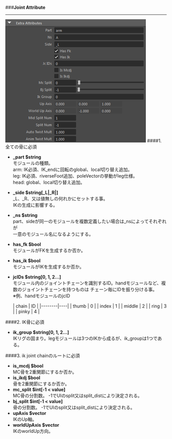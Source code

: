 ###**Joint Attribute**
___

![](imgs/joint_attrs1.png)
####1. 全ての骨に必須  
-  **_part $string**  
モジュールの種類。  
arm: IK必須、IK_endに回転のglobal、local切り替え追加。  
leg: IK必須、riverseFoot追加、poleVectorの挙動がleg仕様。  
head: global、local切り替え追加。  
- **_side $string[_L|_R|]**  
_L、_R、又は値無しの何れかにセットする事。  
IKの生成に影響する。  
- **_ns $string**  
part、sideが同一のモジュールを複数定義したい場合は_nsによってそれぞれが  
一意のモジュール名になるようにする。  
- **has_fk $bool**  
モジュールがFKを生成するか否か。  
- **has_ik $bool**  
モジュールがIKを生成するか否か。  
- **jcIDs $string[0, 1, 2...]**  
モジュール内のジョイントチェーンを識別するID。handモジュールなど、複数のジョイントチェーンを持つものは
チェーン毎にIDを振り分ける事。  
※例、handモジュールのjcID  

	| chain  | ID |
|--------|----|
| thumb  |  0 |
| index  |  1 |
| middle |  2 |
| ring   |  3 |
| pinky  |  4 |

####2. IK骨に必須  
- **ik_group $string[0, 1, 2...]**  
IKリグの固まり。legモジュールは3つのIKから成るが、ik_groupは1つである。

####3. ik joint chainのルートに必須  
- **is_mcdj $bool**  
MC骨を2重関節にするか否か。  
- **is_ikdj $bool**  
骨を2重関節にするか否か。
- **mc_split $int[-1 < value]**  
MC骨の分割数。
-1でUIのsplit又はsplit_distにより決定される。
- **bj_split $int[-1 < value]**  
骨の分割数。
-1でUIのsplit又はsplit_distにより決定される。
- **upAxis $vector**  
IKのUp軸。
- **worldUpAxis $vector**  
IKのworldUp方向。


